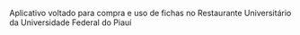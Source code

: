 Aplicativo voltado para compra e uso de fichas no Restaurante Universitário da Universidade Federal do Piauí
